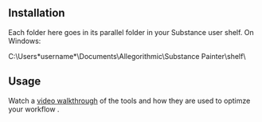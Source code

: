 <h2>Installation</h2>

Each folder here goes in its parallel folder in your Substance user shelf. On Windows:<p>

C:\Users\*username*\Documents\Allegorithmic\Substance Painter\shelf\

<h2>Usage</h2>
Watch a <a href="https://vimeo.com/469364354">video walkthrough</a> of the tools and how they are used to optimze your workflow .

